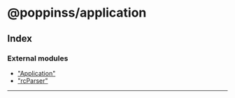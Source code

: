 
#  @poppinss/application

## Index

### External modules

* ["Application"](modules/_application_.md)
* ["rcParser"](modules/_rcparser_.md)

---

